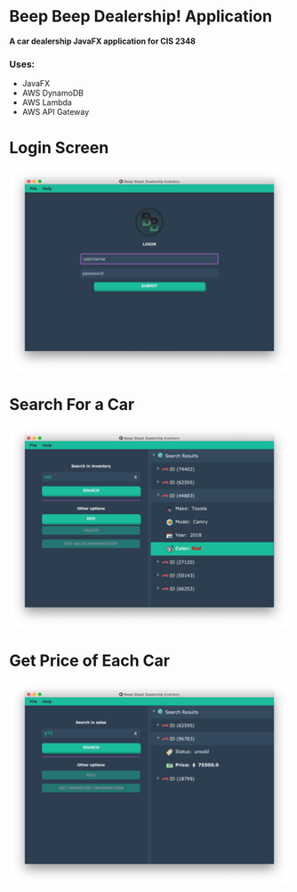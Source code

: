 # Beep Beep Dealership! Application
**A car dealership JavaFX application for CIS 2348**

### Uses:
+ JavaFX 
+ AWS DynamoDB
+ AWS Lambda
+ AWS API Gateway

Login Screen
======
![alt text](images/front_window.png "first UI of application")


Search For a Car
======
![alt text](images/search_results.png "split screen with search results")

Get Price of Each Car
======
![alt text](images/price_window.png "price of a car in search results")
